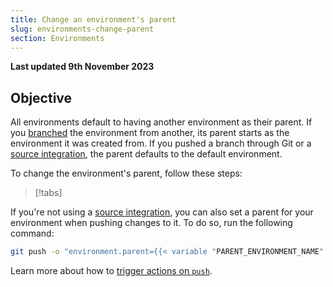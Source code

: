 ```yaml
---
title: Change an environment's parent
slug: environments-change-parent
section: Environments
---
```


**Last updated 9th November 2023**



## Objective  

All environments default to having another environment as their parent.
If you [branched](/glossary.md#branch) the environment from another,
its parent starts as the environment it was created from.
If you pushed a branch through Git or a [source integration](../environments/environments-integrations/source),
the parent defaults to the default environment.

To change the environment's parent, follow these steps:

> [!tabs]      

If you're not using a [source integration](../integrations/integrations-source),
you can also set a parent for your environment when pushing changes to it.
To do so, run the following command:

```bash
git push -o "environment.parent={{< variable "PARENT_ENVIRONMENT_NAME" >}}"
```

Learn more about how to [trigger actions on `push`](/environments/_index.md#push-options).
